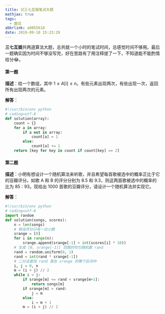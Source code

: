 ```yaml
---
title: 记三七互娱笔试大题
mathjax: true
tags:
  - 面试
abbrlink: a8055618
date: 2019-09-10 15:23:29
---
```


**三七互娱**共两道算法大题，总共就一个小时的笔试时间，总感觉时间不够用。最后一题确实因为时间不够没写完，好在思路有了用注释提了一下，不知道能不能酌情给分:joy:。

#### 第一题
**描述**：给一个数组，其中 $1 \le A[i]\le
n$。有些元素出现两次，有些出现一次，返回所有出现两次的元素。

**解答**：
```python
#!/usr/bin/env python
# coding=utf-8
def solution(array):
    count = {}
    for a in array:
        if a not in array:
            count[a] = 1
        else:
            count[a] += 1
    return [key for key in count if count[key] == 2]
```

#### 第二题
**描述**：小明有想设计一个随机算法来听歌，并且希望每首歌被选中的概率正比于它的豆瓣评分。如歌
A 和 B 的评分分别为 $8.5$ 和 $9.3$，则这两首歌被选中的概率的比为
$85:93$。现给出 $1000$ 首歌的豆瓣评分，请设计一个随机算法并实现它。

**解答**：
```python
#!/usr/bin/env python
# coding=utf-8
import random
def solution(songs, scores):
    n = len(songs)
    # 假设评分只有一位小数
    srange = [0]
    for i in range(n):
        srange.append(srange[-1] + int(scores[i] * 10))
    # 生成 [0, srange[-1]] 范围的均匀随机数 rand
    rand = random.uniform(0, 1)
    rand = int(rand * srange[-1])
    # 二分法查找 rand 落在 srange 的哪个区间中
    i, j = 0, n
    m = (i + j) // 2
    while i < j:
        if srange[m] <= rand < srange[m+1]:
            return songs[m]
        if srange[m] > rand:
            j = m
        else:
            i = m + 1
        m = (i + j) // 2
```
